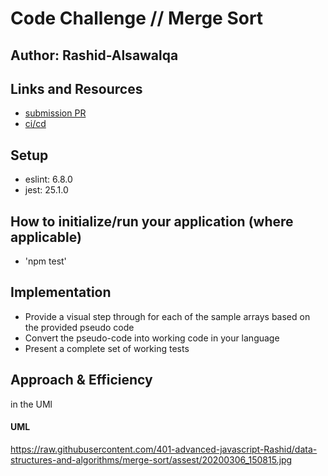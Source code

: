 # Code Challenge // Merge Sort

## Author: Rashid-Alsawalqa

## Links and Resources

- [submission PR](https://github.com/401-advanced-javascript-Rashid/data-structures-and-algorithms/pull/17)
- [ci/cd](https://github.com/401-advanced-javascript-Rashid/data-structures-and-algorithms/runs/490243428?check_suite_focus=true)

## Setup

   - eslint: 6.8.0
   - jest: 25.1.0

## How to initialize/run your application (where applicable)

- 'npm test'

## Implementation

- Provide a visual step through for each of the sample arrays based on the provided pseudo code
- Convert the pseudo-code into working code in your language
- Present a complete set of working tests

## Approach & Efficiency
in the UMl 

#### UML
https://raw.githubusercontent.com/401-advanced-javascript-Rashid/data-structures-and-algorithms/merge-sort/assest/20200306_150815.jpg
